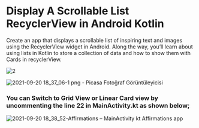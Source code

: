 # Display A Scrollable List RecyclerView in Android Kotlin

Create an app that displays a scrollable list of inspiring text and images using the RecyclerView widget in Android. Along the way, you’ll learn about using lists in Kotlin to store a collection of data and how to show them with Cards in recyclerView.

![2](https://user-images.githubusercontent.com/36234545/134030530-56c36f14-799f-45e7-8597-d8f6d70bbcf5.png)

![2021-09-20 18_37_06-1 png - Picasa Fotoğraf Görüntüleyicisi](https://user-images.githubusercontent.com/36234545/134030651-971a0a57-f7ca-4924-9666-756afa0f97ac.png)


### You can Switch to Grid View or Linear Card view by uncommenting the line 22 in MainActivity.kt as shown below;

![2021-09-20 18_38_52-Affirmations – MainActivity kt  Affirmations app](https://user-images.githubusercontent.com/36234545/134031189-27d0e8fb-73a5-44cf-954f-f8ab55559e1c.png)
